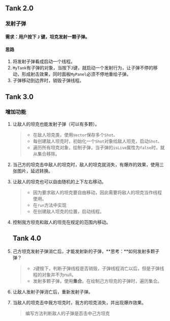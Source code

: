 ## Tank 2.0

### 发射子弹

#### 需求：用户按下 `J` 键，坦克发射一颗子弹。

#### 思路

1. 将发射子弹看成启动一个线程。
2. `MyTank`有子弹的对象，当按下`J`键，就启动一个发射行为，让子弹不停的移动，形成射击效果，同时面板`MyPanel`必须不停地重绘子弹。
3. 子弹移动到边界时，销毁子弹线程。

## Tank 3.0

### 增加功能

1. 让敌人的坦克也能发射子弹（可以有多颗）。

   > - 在敌人坦克类，使用`Vector`保存多个`Shot。`
   > - 每创建敌人坦克时，初始化一个`Shot`对象给敌人坦克，启动`Shot。`
   > - 遍历所有坦克对象，绘制子弹，当子弹的`isLive`属性为`false`时，就从集合移除。

2. 当己方的坦克击中敌人的坦克时，敌人的坦克就消失，有爆炸的效果，使用三张图片，延迟转换。

3. 让敌人的坦克也可以自由随机的上下左右移动。

   > - 因为要求敌人的坦克要自由移动，因此需要将敌人的坦克当作线程使用。
   > - 在`run`方法中实现
   > - 在创建敌人坦克的位置，启动线程。

4. 控制我方坦克和敌人的坦克在规定的范围内移动。

   ## Tank 4.0

5. 己方坦克发射子弹消亡后，才能发射新的子弹，**思考：**如何发射多颗子弹？

   > - `J`键按下，判断子弹线程是否销毁，子弹线程消亡以后，但是子弹线程的对象并不为null。
   > - 发射多颗子弹，使用**集合**。在绘制己方坦克的子弹时，遍历集合。

6. 让敌人发射子弹消亡后，重新发射子弹。

7. 当敌人的坦克击中我方坦克时，我方的坦克消失，并出现爆炸效果。

   > 编写方法判断敌人的子弹是否击中己方坦克










